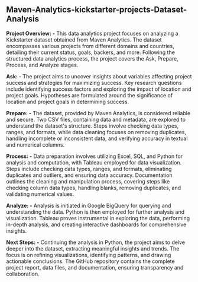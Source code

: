 ## Maven-Analytics-kickstarter-projects-Dataset-Analysis


**Project Overview: -**
This data analytics project focuses on analyzing a Kickstarter dataset obtained from Maven Analytics. The dataset encompasses various projects from different domains and countries, detailing their current status, goals, backers, and more. Following the structured data analytics process, the project covers the Ask, Prepare, Process, and Analyze stages.

**Ask: -**
The project aims to uncover insights about variables affecting project success and strategies for maximizing success. Key research questions include identifying success factors and exploring the impact of location and project goals. Hypotheses are formulated around the significance of location and project goals in determining success.

**Prepare: -**
The dataset, provided by Maven Analytics, is considered reliable and secure. Two CSV files, containing data and metadata, are explored to understand the dataset's structure. Steps involve checking data types, ranges, and formats, while data cleaning focuses on removing duplicates, handling incomplete or inconsistent data, and verifying accuracy in textual and numerical columns.

**Process: -**
Data preparation involves utilizing Excel, SQL, and Python for analysis and computation, with Tableau employed for data visualization. Steps include checking data types, ranges, and formats, eliminating duplicates and outliers, and ensuring data accuracy. Documentation outlines the cleaning and manipulation process, covering steps like checking column data types, handling blanks, removing duplicates, and validating numerical values.

**Analyze: -**
Analysis is initiated in Google BigQuery for querying and understanding the data. Python is then employed for further analysis and visualization. Tableau proves instrumental in exploring the data, performing in-depth analysis, and creating interactive dashboards for comprehensive insights.

**Next Steps: -**
Continuing the analysis in Python, the project aims to delve deeper into the dataset, extracting meaningful insights and trends. The focus is on refining visualizations, identifying patterns, and drawing actionable conclusions. The GitHub repository contains the complete project report, data files, and documentation, ensuring transparency and collaboration.
